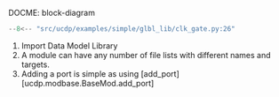 DOCME: block-diagram

``` py title="glbl/clk_gate.py"
--8<-- "src/ucdp/examples/simple/glbl_lib/clk_gate.py:26"
```

1. Import Data Model Library
2. A module can have any number of file lists with different names and targets.
3. Adding a port is simple as using [add_port][ucdp.modbase.BaseMod.add_port]
